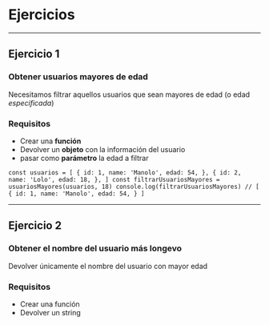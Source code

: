 # Ejercicios

---

## Ejercicio 1

### Obtener usuarios mayores de edad

Necesitamos filtrar aquellos usuarios que sean mayores de edad (o edad _especificada_)

### Requisitos

+ Crear una **función**
+ Devolver un **objeto** con la información del usuario
+ pasar como **parámetro** la edad a filtrar

`
const usuarios = [
    {
        id: 1,
        name: 'Manolo',
        edad: 54,
    },
    {
        id: 2,
        name: 'Lolo',
        edad: 18,
    },
]
const filtrarUsuariosMayores = usuariosMayores(usuarios, 18)
console.log(filtrarUsuariosMayores) // [
    {
        id: 1,
        name: 'Manolo',
        edad: 54,
    }
]
`
___

## Ejercicio 2

### Obtener el nombre del usuario más longevo

Devolver únicamente el nombre del usuario con mayor edad

### Requisitos

+ Crear una función
+ Devolver un string

